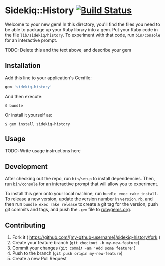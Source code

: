 # Sidekiq::History [![Build Status](https://travis-ci.org/davydovanton/sidekiq-history.svg?branch=master)](https://travis-ci.org/davydovanton/sidekiq-history)

Welcome to your new gem! In this directory, you'll find the files you need to be able to package up your Ruby library into a gem. Put your Ruby code in the file `lib/sidekiq/history`. To experiment with that code, run `bin/console` for an interactive prompt.

TODO: Delete this and the text above, and describe your gem

## Installation

Add this line to your application's Gemfile:

```ruby
gem 'sidekiq-history'
```

And then execute:

    $ bundle

Or install it yourself as:

    $ gem install sidekiq-history

## Usage

TODO: Write usage instructions here

## Development

After checking out the repo, run `bin/setup` to install dependencies. Then, run `bin/console` for an interactive prompt that will allow you to experiment.

To install this gem onto your local machine, run `bundle exec rake install`. To release a new version, update the version number in `version.rb`, and then run `bundle exec rake release` to create a git tag for the version, push git commits and tags, and push the `.gem` file to [rubygems.org](https://rubygems.org).

## Contributing

1. Fork it ( https://github.com/[my-github-username]/sidekiq-history/fork )
2. Create your feature branch (`git checkout -b my-new-feature`)
3. Commit your changes (`git commit -am 'Add some feature'`)
4. Push to the branch (`git push origin my-new-feature`)
5. Create a new Pull Request
